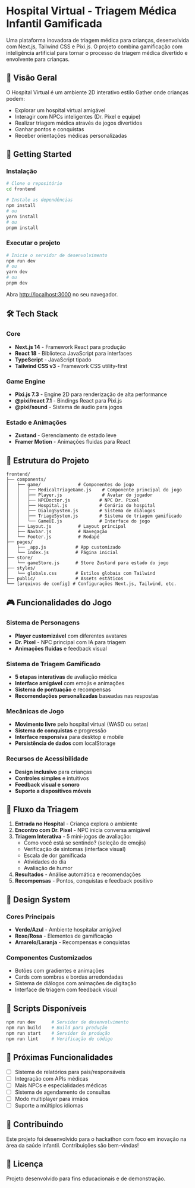 # Hospital Virtual - Triagem Médica Infantil Gamificada

Uma plataforma inovadora de triagem médica para crianças, desenvolvida com Next.js, Tailwind CSS e Pixi.js. O projeto combina gamificação com inteligência artificial para tornar o processo de triagem médica divertido e envolvente para crianças.

## 🎯 Visão Geral

O Hospital Virtual é um ambiente 2D interativo estilo Gather onde crianças podem:

- Explorar um hospital virtual amigável
- Interagir com NPCs inteligentes (Dr. Pixel e equipe)
- Realizar triagem médica através de jogos divertidos
- Ganhar pontos e conquistas
- Receber orientações médicas personalizadas

## 🚀 Getting Started

### Instalação

```bash
# Clone o repositório
cd frontend

# Instale as dependências
npm install
# ou
yarn install
# ou
pnpm install
```

### Executar o projeto

```bash
# Inicie o servidor de desenvolvimento
npm run dev
# ou
yarn dev
# ou
pnpm dev
```

Abra [http://localhost:3000](http://localhost:3000) no seu navegador.

## 🛠️ Tech Stack

### Core

- **Next.js 14** - Framework React para produção
- **React 18** - Biblioteca JavaScript para interfaces
- **TypeScript** - JavaScript tipado
- **Tailwind CSS v3** - Framework CSS utility-first

### Game Engine

- **Pixi.js 7.3** - Engine 2D para renderização de alta performance
- **@pixi/react 7.1** - Bindings React para Pixi.js
- **@pixi/sound** - Sistema de áudio para jogos

### Estado e Animações

- **Zustand** - Gerenciamento de estado leve
- **Framer Motion** - Animações fluidas para React

## 📁 Estrutura do Projeto

```
frontend/
├── components/
│   ├── game/              # Componentes do jogo
│   │   ├── MedicalTriageGame.js    # Componente principal do jogo
│   │   ├── Player.js               # Avatar do jogador
│   │   ├── NPCDoctor.js           # NPC Dr. Pixel
│   │   ├── Hospital.js            # Cenário do hospital
│   │   ├── DialogSystem.js        # Sistema de diálogos
│   │   ├── TriageSystem.js        # Sistema de triagem gamificado
│   │   └── GameUI.js              # Interface do jogo
│   ├── Layout.js          # Layout principal
│   ├── Navbar.js          # Navegação
│   └── Footer.js          # Rodapé
├── pages/
│   ├── _app.js           # App customizado
│   └── index.js          # Página inicial
├── store/
│   └── gameStore.js      # Store Zustand para estado do jogo
├── styles/
│   └── globals.css       # Estilos globais com Tailwind
├── public/               # Assets estáticos
└── [arquivos de config] # Configurações Next.js, Tailwind, etc.
```

## 🎮 Funcionalidades do Jogo

### Sistema de Personagens

- **Player customizável** com diferentes avatares
- **Dr. Pixel** - NPC principal com IA para triagem
- **Animações fluidas** e feedback visual

### Sistema de Triagem Gamificado

- **5 etapas interativas** de avaliação médica
- **Interface amigável** com emojis e animações
- **Sistema de pontuação** e recompensas
- **Recomendações personalizadas** baseadas nas respostas

### Mecânicas de Jogo

- **Movimento livre** pelo hospital virtual (WASD ou setas)
- **Sistema de conquistas** e progressão
- **Interface responsiva** para desktop e mobile
- **Persistência de dados** com localStorage

### Recursos de Acessibilidade

- **Design inclusivo** para crianças
- **Controles simples** e intuitivos
- **Feedback visual e sonoro**
- **Suporte a dispositivos móveis**

## 🏥 Fluxo da Triagem

1. **Entrada no Hospital** - Criança explora o ambiente
2. **Encontro com Dr. Pixel** - NPC inicia conversa amigável
3. **Triagem Interativa** - 5 mini-jogos de avaliação:
   - Como você está se sentindo? (seleção de emojis)
   - Verificação de sintomas (interface visual)
   - Escala de dor gamificada
   - Atividades do dia
   - Avaliação de humor
4. **Resultados** - Análise automática e recomendações
5. **Recompensas** - Pontos, conquistas e feedback positivo

## 🎨 Design System

### Cores Principais

- **Verde/Azul** - Ambiente hospitalar amigável
- **Roxo/Rosa** - Elementos de gamificação
- **Amarelo/Laranja** - Recompensas e conquistas

### Componentes Customizados

- Botões com gradientes e animações
- Cards com sombras e bordas arredondadas
- Sistema de diálogos com animações de digitação
- Interface de triagem com feedback visual

## 🔧 Scripts Disponíveis

```bash
npm run dev      # Servidor de desenvolvimento
npm run build    # Build para produção
npm run start    # Servidor de produção
npm run lint     # Verificação de código
```

## 🌟 Próximas Funcionalidades

- [ ] Sistema de relatórios para pais/responsáveis
- [ ] Integração com APIs médicas
- [ ] Mais NPCs e especialidades médicas
- [ ] Sistema de agendamento de consultas
- [ ] Modo multiplayer para irmãos
- [ ] Suporte a múltiplos idiomas

## 🤝 Contribuindo

Este projeto foi desenvolvido para o hackathon com foco em inovação na área da saúde infantil. Contribuições são bem-vindas!

## 📄 Licença

Projeto desenvolvido para fins educacionais e de demonstração.
